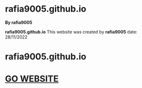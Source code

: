 # rafia9005.github.io
**By rafia9005**

**rafia9005.github.io** This website was created by **rafia9005** date: 28/11/2022

<h1>rafia9005.github.io<h1>
<p><a href="https://rafia9005.github.io">GO WEBSITE</a></p>
<img src="">
